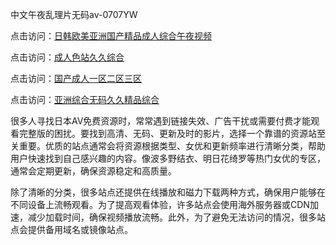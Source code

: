 中文午夜乱理片无码av-0707YW

点击访问：<a href="https://tfda.pages.dev/">日韩欧美亚洲国产精品成人综合午夜视频</a>

点击访问：<a href="https://bsdf-5f5.pages.dev/">成人色站久久综合</a>

点击访问：<a href="https://cfad.pages.dev/">国产成人一区二区三区</a>

点击访问：<a href="https://gfd-5xg.pages.dev/">亚洲综合无码久久精品综合</a>

很多人寻找日本AV免费资源时，常常遇到链接失效、广告干扰或需要付费才能观看完整版的困扰。要找到高清、无码、更新及时的影片，选择一个靠谱的资源站至关重要。优质的站点通常会将资源根据类型、女优和更新频率进行清晰分类，帮助用户快速找到自己感兴趣的内容。像波多野结衣、明日花绮罗等热门女优的专区，通常会定期更新，确保资源稳定和高质量。

除了清晰的分类，很多站点还提供在线播放和磁力下载两种方式，确保用户能够在不同设备上流畅观看。为了提高观看体验，许多站点会使用海外服务器或CDN加速，减少加载时间，确保视频播放流畅。此外，为了避免无法访问的情况，很多站点会提供备用域名或镜像站点。

<span style="display:none;">[Canonical link]( https://github.com/jd20250707/jd14 ）</span>
